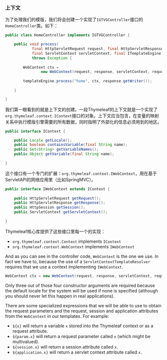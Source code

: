 ### 上下文

为了处理我们的模版，我们将会创建一个实现了`IGTVGController`接口的`HomeController`类。如下：
```java
public class HomeController implements IGTVGController {

    public void process(
            final HttpServletRequest request, final HttpServletResponse response,
            final ServletContext servletContext, final ITemplateEngine templateEngine)
            throws Exception {
        
        WebContext ctx = 
                new WebContext(request, response, servletContext, request.getLocale());
        
        templateEngine.process("home", ctx, response.getWriter());
        
    }

}
```
我们第一眼看到的就是上下文的创建。一段Thymeleaf的上下文就是一个实现了`org.thymeleaf.context.IContext`接口的对象。上下文应当包含，在变量的映射关系中执行模版引擎需要的所有数据，同时指明了外部化的信息必须用到的地区。
```java
public interface IContext {

    public Locale getLocale();
    public boolean containsVariable(final String name);
    public Set<String> getVariableNames();
    public Object getVariable(final String name);
    
}
```
这个接口有一个专门的扩展：`org.thymeleaf.context.IWebContext`，用在基于ServletAPI的网络应用里（比如SpringMVC）。
```java
public interface IWebContext extends IContext {
    
    public HttpServletRequest getRequest();
    public HttpServletResponse getResponse();
    public HttpSession getSession();
    public ServletContext getServletContext();
    
}
```
Thymeleaf核心库提供了这些接口里每一个的实现：

- `org.thymeleaf.context.Context` implements `IContext`
- `org.thymeleaf.context.WebContext` implements `IWebContext`

And as you can see in the controller code, `WebContext` is the one we use. In fact we have to, because the use of a `ServletContextTemplateResolver` requires that we use a context implementing `IWebContext`.
```java
WebContext ctx = new WebContext(request, response, servletContext, request.getLocale());
```
Only three out of those four constructor arguments are required because the default locale for the system will be used if none is specified (although you should never let this happen in real applications).

There are some specialized expressions that we will be able to use to obtain the request parameters and the request, session and application attributes from the `WebContext` in our templates. For example:

- `${x}` will return a variable `x` stored into the Thymeleaf context or as a request attribute.
- `${param.x}` will return a request parameter called `x` (which might be multivalued).
- `${session.x}` will return a session attribute called `x`.
- `${application.x}` will return a servlet context attribute called `x`.